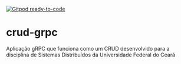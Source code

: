 [![Gitpod ready-to-code](https://img.shields.io/badge/Gitpod-ready--to--code-blue?logo=gitpod)](https://gitpod.io/#https://github.com/FcAlex/crud-grpc)

# crud-grpc

Aplicação gRPC que funciona como um CRUD desenvolvido para a disciplina de Sistemas Distribuídos da Universidade Federal do Ceará
